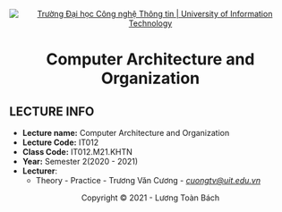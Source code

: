 <!-- Banner -->
<p align="center">
  <a href="https://www.uit.edu.vn/" title="Trường Đại học Công nghệ Thông tin" style="border: none;">
    <img src="https://i.imgur.com/WmMnSRt.png" alt="Trường Đại học Công nghệ Thông tin | University of Information Technology">
  </a>
</p>

<!-- Title -->
<h1 align="center"><b>Computer Architecture and Organization</b></h1>

## LECTURE INFO
* **Lecture name:** Computer Architecture and Organization
* **Lecture Code:** IT012
* **Class Code:** IT012.M21.KHTN
* **Year:** Semester 2(2020 - 2021)
* **Lecturer**:  
  - Theory - Practice - Trương Văn Cương - *cuongtv@uit.edu.vn*  
<!-- Footer -->
<p align='center'>Copyright © 2021 - Lương Toàn Bách</p>
